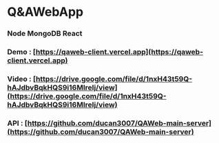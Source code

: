 # Q&AWebApp

### Node MongoDB React
### Demo : [https://qaweb-client.vercel.app](https://qaweb-client.vercel.app)

### Video : [https://drive.google.com/file/d/1nxH43t59Q-hAJdbvBqkHQS9i16MIrelj/view](https://drive.google.com/file/d/1nxH43t59Q-hAJdbvBqkHQS9i16MIrelj/view)

### API : [https://github.com/ducan3007/QAWeb-main-server](https://github.com/ducan3007/QAWeb-main-server)



